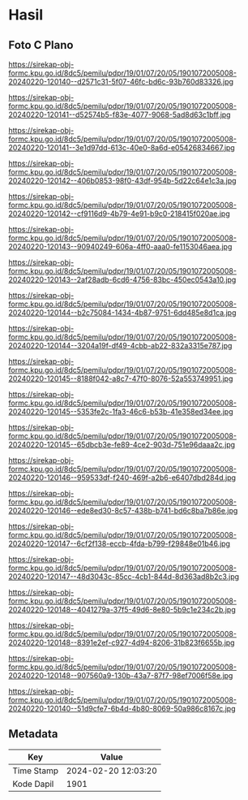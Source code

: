 # Hasil

## Foto C Plano

https://sirekap-obj-formc.kpu.go.id/8dc5/pemilu/pdpr/19/01/07/20/05/1901072005008-20240220-120140--d2571c31-5f07-46fc-bd6c-93b760d83326.jpg

https://sirekap-obj-formc.kpu.go.id/8dc5/pemilu/pdpr/19/01/07/20/05/1901072005008-20240220-120141--d52574b5-f83e-4077-9068-5ad8d63c1bff.jpg

https://sirekap-obj-formc.kpu.go.id/8dc5/pemilu/pdpr/19/01/07/20/05/1901072005008-20240220-120141--3e1d97dd-613c-40e0-8a6d-e05426834667.jpg

https://sirekap-obj-formc.kpu.go.id/8dc5/pemilu/pdpr/19/01/07/20/05/1901072005008-20240220-120142--406b0853-98f0-43df-954b-5d22c64e1c3a.jpg

https://sirekap-obj-formc.kpu.go.id/8dc5/pemilu/pdpr/19/01/07/20/05/1901072005008-20240220-120142--cf9116d9-4b79-4e91-b9c0-218415f020ae.jpg

https://sirekap-obj-formc.kpu.go.id/8dc5/pemilu/pdpr/19/01/07/20/05/1901072005008-20240220-120143--90940249-606a-4ff0-aaa0-fe1153046aea.jpg

https://sirekap-obj-formc.kpu.go.id/8dc5/pemilu/pdpr/19/01/07/20/05/1901072005008-20240220-120143--2af28adb-6cd6-4756-83bc-450ec0543a10.jpg

https://sirekap-obj-formc.kpu.go.id/8dc5/pemilu/pdpr/19/01/07/20/05/1901072005008-20240220-120144--b2c75084-1434-4b87-9751-6dd485e8d1ca.jpg

https://sirekap-obj-formc.kpu.go.id/8dc5/pemilu/pdpr/19/01/07/20/05/1901072005008-20240220-120144--3204a19f-df49-4cbb-ab22-832a3315e787.jpg

https://sirekap-obj-formc.kpu.go.id/8dc5/pemilu/pdpr/19/01/07/20/05/1901072005008-20240220-120145--8188f042-a8c7-47f0-8076-52a553749951.jpg

https://sirekap-obj-formc.kpu.go.id/8dc5/pemilu/pdpr/19/01/07/20/05/1901072005008-20240220-120145--5353fe2c-1fa3-46c6-b53b-41e358ed34ee.jpg

https://sirekap-obj-formc.kpu.go.id/8dc5/pemilu/pdpr/19/01/07/20/05/1901072005008-20240220-120145--65dbcb3e-fe89-4ce2-903d-751e96daaa2c.jpg

https://sirekap-obj-formc.kpu.go.id/8dc5/pemilu/pdpr/19/01/07/20/05/1901072005008-20240220-120146--959533df-f240-469f-a2b6-e6407dbd284d.jpg

https://sirekap-obj-formc.kpu.go.id/8dc5/pemilu/pdpr/19/01/07/20/05/1901072005008-20240220-120146--ede8ed30-8c57-438b-b741-bd6c8ba7b86e.jpg

https://sirekap-obj-formc.kpu.go.id/8dc5/pemilu/pdpr/19/01/07/20/05/1901072005008-20240220-120147--6cf2f138-eccb-4fda-b799-f29848e01b46.jpg

https://sirekap-obj-formc.kpu.go.id/8dc5/pemilu/pdpr/19/01/07/20/05/1901072005008-20240220-120147--48d3043c-85cc-4cb1-844d-8d363ad8b2c3.jpg

https://sirekap-obj-formc.kpu.go.id/8dc5/pemilu/pdpr/19/01/07/20/05/1901072005008-20240220-120148--4041279a-37f5-49d6-8e80-5b9c1e234c2b.jpg

https://sirekap-obj-formc.kpu.go.id/8dc5/pemilu/pdpr/19/01/07/20/05/1901072005008-20240220-120148--8391e2ef-c927-4d94-8206-31b823f6655b.jpg

https://sirekap-obj-formc.kpu.go.id/8dc5/pemilu/pdpr/19/01/07/20/05/1901072005008-20240220-120148--907560a9-130b-43a7-87f7-98ef7006f58e.jpg

https://sirekap-obj-formc.kpu.go.id/8dc5/pemilu/pdpr/19/01/07/20/05/1901072005008-20240220-120140--51d9cfe7-6b4d-4b80-8069-50a986c8167c.jpg


## Metadata

| Key        | Value               |
| ---------- | ------------------- |
| Time Stamp | 2024-02-20 12:03:20 |
| Kode Dapil | 1901                |




